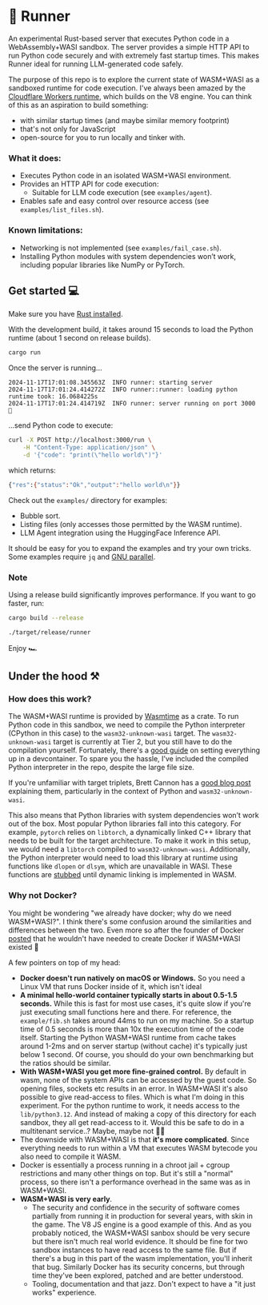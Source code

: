# 🏃 Runner

An experimental Rust-based server that executes Python code in a WebAssembly+WASI sandbox. The server provides a simple HTTP API to run Python code securely and with extremely fast startup times. This makes Runner ideal for running LLM-generated code safely.

The purpose of this repo is to explore the current state of WASM+WASI as a sandboxed runtime for code execution. I've always been amazed by the [Cloudflare Workers runtime](https://blog.cloudflare.com/cloud-computing-without-containers/), which builds on the V8 engine. You can think of this as an aspiration to build something:
- with similar startup times (and maybe similar memory footprint)
- that's not only for JavaScript 
- open-source for you to run locally and tinker with.

### What it does:
- Executes Python code in an isolated WASM+WASI environment.
- Provides an HTTP API for code execution:
    - Suitable for LLM code execution (see `examples/agent`).
- Enables safe and easy control over resource access (see `examples/list_files.sh`).

### Known limitations:
- Networking is not implemented (see `examples/fail_case.sh`).
- Installing Python modules with system dependencies won’t work, including popular libraries like NumPy or PyTorch.

## Get started 💻

Make sure you have [Rust installed](https://www.rust-lang.org/tools/install).

With the development build, it takes around 15 seconds to load the Python runtime (about 1 second on release builds).

```bash
cargo run
```

Once the server is running...
```
2024-11-17T17:01:08.345563Z  INFO runner: starting server
2024-11-17T17:01:24.414272Z  INFO runner::runner: loading python runtime took: 16.0684225s
2024-11-17T17:01:24.414719Z  INFO runner: server running on port 3000 🚀
```

...send Python code to execute:

```bash
curl -X POST http://localhost:3000/run \
    -H "Content-Type: application/json" \
    -d '{"code": "print(\"hello world\")"}'
```

which returns:

```bash
{"res":{"status":"Ok","output":"hello world\n"}}                                                                                  
```

Check out the `examples/` directory for examples:
- Bubble sort.
- Listing files (only accesses those permitted by the WASM runtime).
- LLM Agent integration using the HuggingFace Inference API.

It should be easy for you to expand the examples and try your own tricks.
Some examples require `jq` and [GNU parallel](https://www.gnu.org/software/parallel/).

### Note

Using a release build significantly improves performance. If you want to go faster, run:

```bash
cargo build --release 
```

```bash
./target/release/runner
```

Enjoy 🏎️

## Under the hood ⚒️

### How does this work?
The WASM+WASI runtime is provided by [Wasmtime](https://docs.wasmtime.dev/) as a crate. To run Python code in this sandbox, we need to compile the Python interpreter (CPython in this case) to the `wasm32-unknown-wasi` target. The `wasm32-unknown-wasi` target is currently at Tier 2, but you still have to do the compilation yourself. Fortunately, there's a [good guide](https://docs.wasmtime.dev/) on setting everything up in a devcontainer. To spare you the hassle, I’ve included the compiled Python interpreter in the repo, despite the large file size.

If you're unfamiliar with target triplets, Brett Cannon has a [good blog post](https://snarky.ca/webassembly-and-its-platform-targets/) explaining them, particularly in the context of Python and `wasm32-unknown-wasi`.

This also means that Python libraries with system dependencies won’t work out of the box. Most popular Python libraries fall into this category. For example, `pytorch` relies on `libtorch`, a dynamically linked C++ library that needs to be built for the target architecture. To make it work in this setup, we would need a `libtorch` compiled to `wasm32-unknown-wasi`. Additionally, the Python interpreter would need to load this library at runtime using functions like `dlopen` or `dlsym`, which are unavailable in WASI. These functions are [stubbed](https://github.com/WebAssembly/wasi-libc/pull/443) until dynamic linking is implemented in WASM.

### Why not Docker?

You might be wondering "we already have docker; why do we need WASM+WASI?". I think there's some confusion around the similarities and differences between the two. Even more so after the founder of Docker [posted](https://x.com/solomonstre/status/1111004913222324225) that he wouldn't have needed to create Docker if WASM+WASI existed 🤔 

A few pointers on top of my head:
- **Docker doesn't run natively on macOS or Windows.** So you need a Linux VM that runs Docker inside of it, which isn't ideal
- **A minimal hello-world container typically starts in about 0.5-1.5 seconds.** While this is fast for most use cases, it's quite slow if you're just executing small functions here and there. For reference, the `example/fib.sh` takes around 44ms to run on my machine. So a startup time of 0.5 seconds is more than 10x the execution time of the code itself. Starting the Python WASM+WASI runtime from cache takes around 1-2ms and on server startup (without cache) it's typically just below 1 second. Of course, you should do your own benchmarking but the ratios should be similar.
- **With WASM+WASI you get more fine-grained control.** By default in wasm, none of the system APIs can be accessed by the guest code. So opening files, sockets etc results in an error. In WASM+WASI it's also possible to give read-access to files. Which is what I'm doing in this experiment. For the python runtime to work, it needs access to the `lib/python3.12`. And instead of making a copy of this directory for each sandbox, they all get read-access to it. Would this be safe to do in a multitenant service..? Maybe, maybe not 🤷‍♂️  
- The downside with WASM+WASI is that **it's more complicated**. Since everything needs to run within a VM that executes WASM bytecode you also need to compile it WASM.
- Docker is essentially a process running in a chroot jail + cgroup restrictions and many other things on top. But it's still a "normal" process, so there isn't a performance overhead in the same was as in WASM+WASI.
- **WASM+WASI is very early**.
    - The security and confidence in the security of software comes partially from running it in production for several years, with skin in the game. The V8 JS engine is a good example of this. And as you probably noticed, the WASM+WASI sanbox should be very secure but there isn't much real world evidence. It should be fine for two sandbox instances to have read access to the same file. But if there's a bug in this part of the wasm implementation, you'll inherit that bug. Similarly Docker has its security concerns, but through time they've been explored, patched and are better understood.
    - Tooling, documentation and that jazz. Don't expect to have a "it just works" experience. 